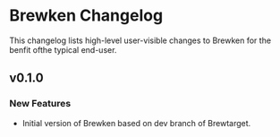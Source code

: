 # Brewken Changelog

This changelog lists high-level user-visible changes to Brewken for the benfit ofthe typical end-user.

## v0.1.0

### New Features

* Initial version of Brewken based on dev branch of Brewtarget.
